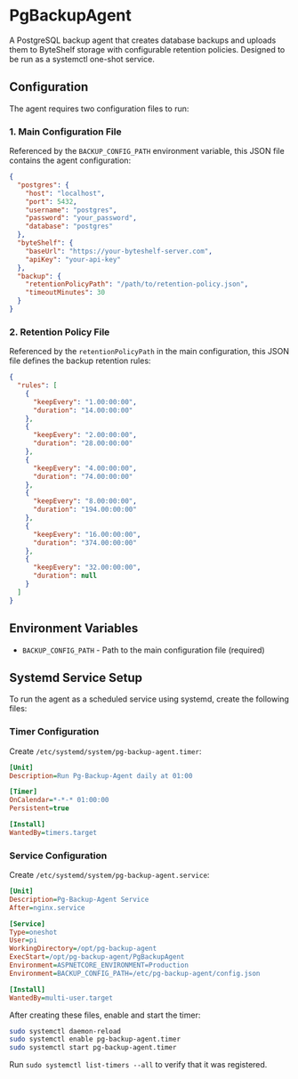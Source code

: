 # PgBackupAgent

A PostgreSQL backup agent that creates database backups and uploads them to ByteShelf storage with configurable retention policies. Designed to be run as a systemctl one-shot service.

## Configuration

The agent requires two configuration files to run:

### 1. Main Configuration File

Referenced by the `BACKUP_CONFIG_PATH` environment variable, this JSON file contains the agent configuration:

```json
{
  "postgres": {
    "host": "localhost",
    "port": 5432,
    "username": "postgres",
    "password": "your_password",
    "database": "postgres"
  },
  "byteShelf": {
    "baseUrl": "https://your-byteshelf-server.com",
    "apiKey": "your-api-key"
  },
  "backup": {
    "retentionPolicyPath": "/path/to/retention-policy.json",
    "timeoutMinutes": 30
  }
}
```

### 2. Retention Policy File

Referenced by the `retentionPolicyPath` in the main configuration, this JSON file defines the backup retention rules:

```json
{
  "rules": [
    {
      "keepEvery": "1.00:00:00",
      "duration": "14.00:00:00"
    },
    {
      "keepEvery": "2.00:00:00",
      "duration": "28.00:00:00"
    },
    {
      "keepEvery": "4.00:00:00",
      "duration": "74.00:00:00"
    },
    {
      "keepEvery": "8.00:00:00",
      "duration": "194.00:00:00"
    },
    {
      "keepEvery": "16.00:00:00",
      "duration": "374.00:00:00"
    },
    {
      "keepEvery": "32.00:00:00",
      "duration": null
    }
  ]
}
```

## Environment Variables

- `BACKUP_CONFIG_PATH` - Path to the main configuration file (required)

## Systemd Service Setup

To run the agent as a scheduled service using systemd, create the following files:

### Timer Configuration

Create `/etc/systemd/system/pg-backup-agent.timer`:

```ini
[Unit]
Description=Run Pg-Backup-Agent daily at 01:00

[Timer]
OnCalendar=*-*-* 01:00:00
Persistent=true

[Install]
WantedBy=timers.target
```

### Service Configuration

Create `/etc/systemd/system/pg-backup-agent.service`:

```ini
[Unit]
Description=Pg-Backup-Agent Service
After=nginx.service

[Service]
Type=oneshot
User=pi
WorkingDirectory=/opt/pg-backup-agent
ExecStart=/opt/pg-backup-agent/PgBackupAgent
Environment=ASPNETCORE_ENVIRONMENT=Production
Environment=BACKUP_CONFIG_PATH=/etc/pg-backup-agent/config.json

[Install]
WantedBy=multi-user.target
```

After creating these files, enable and start the timer:

```bash
sudo systemctl daemon-reload
sudo systemctl enable pg-backup-agent.timer
sudo systemctl start pg-backup-agent.timer
``` 

Run `sudo systemctl list-timers --all` to verify that it was registered.